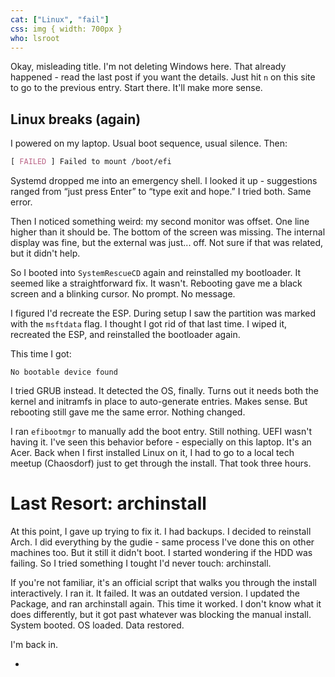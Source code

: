 ```yaml
---
cat: ["Linux", "fail"]
css: img { width: 700px }
who: lsroot
---
```


Okay, misleading title. I'm not deleting Windows here. That already happened - read the last post if you want the details. Just hit `n` on this site to go to the previous entry. Start there. It'll make more sense.

## Linux breaks (again)
I powered on my laptop. Usual boot sequence, usual silence. Then:
```css
[ FAILED ] Failed to mount /boot/efi
```
Systemd dropped me into an emergency shell. I looked it up - suggestions ranged from “just press Enter” to “type exit and hope.” I tried both. Same error.

Then I noticed something weird: my second monitor was offset. One line higher than it should be. The bottom of the screen was missing. The internal display was fine, but the external was just... off. Not sure if that was related, but it didn't help.

So I booted into `SystemRescueCD` again and reinstalled my bootloader. It seemed like a straightforward fix. It wasn't. Rebooting gave me a black screen and a blinking cursor. No prompt. No message.

I figured I'd recreate the ESP. During setup I saw the partition was marked with the `msftdata` flag. I thought I got rid of that last time. I wiped it, recreated the ESP, and reinstalled the bootloader again.

This time I got:
```
No bootable device found
```
I tried GRUB instead. It detected the OS, finally. Turns out it needs both the kernel and initramfs in place to auto-generate entries. Makes sense. But rebooting still gave me the same error. Nothing changed.

I ran `efibootmgr` to manually add the boot entry. Still nothing. UEFI wasn't having it. I've seen this behavior before - especially on this laptop. It's an Acer. Back when I first installed Linux on it, I had to go to a local tech meetup (Chaosdorf) just to get through the install. That took three hours.
# Last Resort: archinstall
At this point, I gave up trying to fix it. I had backups. I decided to reinstall Arch. I did everything by the gudie - same process I've done this on other machines too. But it still it didn't boot.
I started wondering if the HDD was failing.
So I tried something I tought I'd never touch: archinstall.

If you're not familiar, it's an official script that walks you through the install interactively. I ran it. It failed.
It was an outdated version. I updated the Package, and ran archinstall again.
This time it worked.
I don't know what it does differently, but it got past whatever was blocking the manual install. System booted. OS loaded. Data restored.

I'm back in.























-
